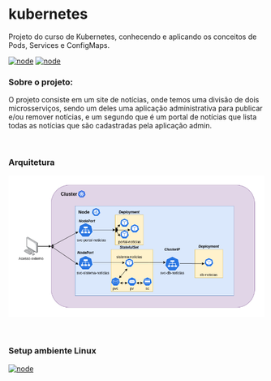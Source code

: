 # kubernetes
Projeto do curso de Kubernetes, conhecendo e aplicando os conceitos de Pods, Services e ConfigMaps.

[![node](https://img.shields.io/badge/Kubernetes-stable-blue.svg)](https://kubernetes.io)
[![node](https://img.shields.io/badge/Minikube-v1.12.1-steelblue.svg)](https://minikube.sigs.k8s.io)

### Sobre o projeto:
O projeto consiste em um site de notícias, onde temos uma divisão de dois microsserviços, sendo um deles uma aplicação administrativa para publicar e/ou remover notícias, e um segundo que é um portal de notícias 
que lista todas as notícias que são cadastradas pela aplicação admin.

</br>

### Arquitetura

[![node](https://github.com/jonathanmdr/kubernetes/blob/master/News_project_architecture.png)](https://github.com/jonathanmdr/Survival-api/blob/master)

</br>

### Setup ambiente Linux

[![node](https://github.com/jonathanmdr/kubernetes/blob/master/setup_to_kubectl_and_minikube.png)](https://github.com/jonathanmdr/Survival-api/blob/master)
